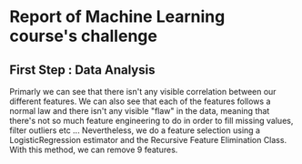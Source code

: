 # Report of Machine Learning course's challenge

## First Step : Data Analysis
<p align="align">
Primarly we can see that there isn't any visible correlation between our
different features.
We can also see that each of the features follows a normal law and there isn't
any visible "flaw" in the data, meaning that there's not so much feature
engineering to do in order to fill missing values, filter outliers etc ...
Nevertheless, we do a feature selection using a LogisticRegression estimator 
and the Recursive Feature Elimination Class.
With this method, we can remove 9 features. 
</p>

